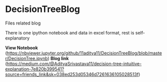 # DecisionTreeBlog
Files related blog

There is one ipython notebook and data in excel format, rest is self-explanatory

**View Notebook**  (https://nbviewer.jupyter.org/github/11aditya11/DecisionTreeBlog/blob/master/DecisionTree.ipynb)
**Blog link**  (https://medium.com/@AdityaSrivastava11/decision-tree-intuitive-explanation-7e820b399541?source=friends_link&sk=038ed253d05346d7261636105028513f)
